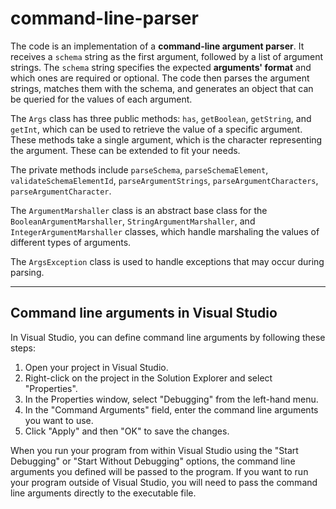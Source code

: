 # command-line-parser

The code is an implementation of a **command-line argument parser**. It receives a ```schema``` string as the first argument, followed by a list of argument strings. The ```schema``` string specifies the expected **arguments' format** and which ones are required or optional. The code then parses the argument strings, matches them with the schema, and generates an object that can be queried for the values of each argument.

The ```Args``` class has three public methods: ```has```, ```getBoolean```, ```getString```, and ```getInt```, which can be used to retrieve the value of a specific argument. These methods take a single argument, which is the character representing the argument. These can be extended to fit your needs.

The private methods include ```parseSchema```, ```parseSchemaElement```, ```validateSchemaElementId```, ```parseArgumentStrings```, ```parseArgumentCharacters```, ```parseArgumentCharacter```.

The ```ArgumentMarshaller``` class is an abstract base class for the ```BooleanArgumentMarshaller```, ```StringArgumentMarshaller```, and ```IntegerArgumentMarshaller``` classes, which handle marshaling the values of different types of arguments.

The ```ArgsException``` class is used to handle exceptions that may occur during parsing.

---

## Command line arguments in Visual Studio

In Visual Studio, you can define command line arguments by following these steps:

1. Open your project in Visual Studio.
2. Right-click on the project in the Solution Explorer and select "Properties".
3. In the Properties window, select "Debugging" from the left-hand menu.
4. In the "Command Arguments" field, enter the command line arguments you want to use.
5. Click "Apply" and then "OK" to save the changes.

When you run your program from within Visual Studio using the "Start Debugging" or "Start Without Debugging" options, the command line arguments you defined will be passed to the program. If you want to run your program outside of Visual Studio, you will need to pass the command line arguments directly to the executable file.

